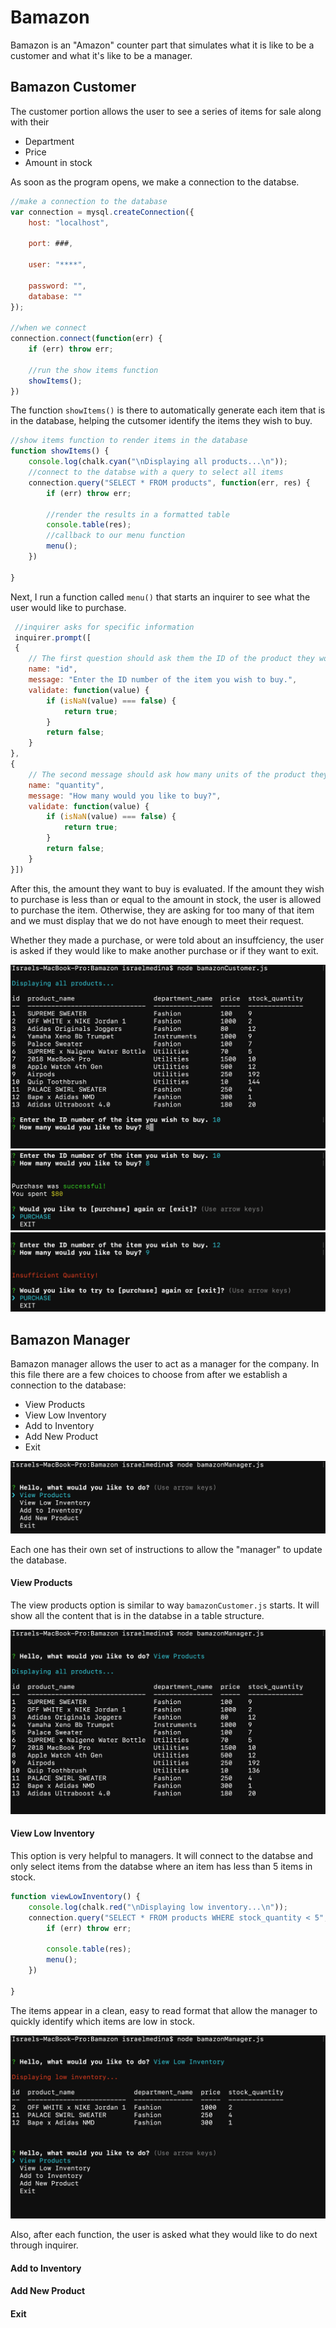 # Bamazon
Bamazon is an "Amazon" counter part that simulates what it is like to be a customer and what it's like to be a manager. 

## Bamazon Customer
The customer portion allows the user to see a series of items for sale along with their 

* Department
* Price
* Amount in stock

As soon as the program opens, we make a connection to the databse.

```javascript
//make a connection to the database
var connection = mysql.createConnection({
    host: "localhost",

    port: ###,

    user: "****",

    password: "",
    database: ""
});

//when we connect
connection.connect(function(err) {
    if (err) throw err;

    //run the show items function
    showItems();
})
```

The function ```showItems()``` is there to automatically generate each item that is in the database, helping the cutsomer identify the items they wish to buy.

```javascript
//show items function to render items in the database
function showItems() {
    console.log(chalk.cyan("\nDisplaying all products...\n"));
    //connect to the databse with a query to select all items
    connection.query("SELECT * FROM products", function(err, res) {
        if (err) throw err;

        //render the results in a formatted table
        console.table(res);
        //callback to our menu function
        menu();
    })

}
```

Next, I run a function called ```menu()``` that starts an inquirer to see what the user would like to purchase.

```javascript
 //inquirer asks for specific information
 inquirer.prompt([
 {
    // The first question should ask them the ID of the product they would like to buy
    name: "id",
    message: "Enter the ID number of the item you wish to buy.",
    validate: function(value) {
        if (isNaN(value) === false) {
            return true;
        }
        return false;
    }
},
{
    // The second message should ask how many units of the product they would like to buy
    name: "quantity",
    message: "How many would you like to buy?",
    validate: function(value) {
        if (isNaN(value) === false) {
            return true;
        }
        return false;
    }
}])
```

After this, the amount they want to buy is evaluated. If the amount they wish to purchase is less than or equal to the amount in stock, the user is allowed to purchase the item. Otherwise, they are asking for too many of that item and we must display that we do not have enough to meet their request. 

Whether they made a purchase, or were told about an insuffciency, the user is asked if they would like to make another purchase or if they want to exit.

![bamazon customer](./images/bamazonCustomer.png "bamazon customer")
![bamazon customer success](./images/bamazonCustomer1.png "bamazon customer success")
![bamazon customer failure](./images/bamazonCustomer2.png "bamazon customer failure")

## Bamazon Manager
Bamazon manager allows the user to act as a manager for the company. In this file there are a few choices to choose from after we establish a connection to the database:

* View Products 
* View Low Inventory
* Add to Inventory 
* Add New Product 
* Exit

![bamazon manager menu](./images/bamazonManager1.png "bamazon manager menu")

Each one has their own set of instructions to allow the "manager" to update the database.

#### View Products 

The view products option is similar to way ```bamazonCustomer.js``` starts. It will show all the content that is in the databse in a table structure. 

![bamazon manager view products](./images/bamazonManager2.png "bamazon manager view products")


#### View Low Inventory 

This option is very helpful to managers. It will connect to the databse and only select items from the databse where an item has less than 5 items in stock. 

```javascript
function viewLowInventory() {
    console.log(chalk.red("\nDisplaying low inventory...\n"));
    connection.query("SELECT * FROM products WHERE stock_quantity < 5", function (err, res) {
        if (err) throw err;

        console.table(res);
        menu();
    })

}
```

The items appear in a clean, easy to read format that allow the manager to quickly identify which items are low in stock. 

![bamazon manager low](./images/bamazonManager3.png "bamazon manager low")

Also, after each function, the user is asked what they would like to do next through inquirer.

#### Add to Inventory 

#### Add New Product 

#### Exit 

